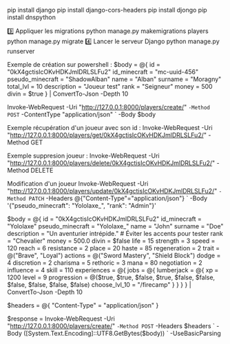 pip install django
pip install django-cors-headers
pip install djongo
pip install dnspython

3️⃣ Appliquer les migrations
python manage.py makemigrations players
python manage.py migrate
4️⃣ Lancer le serveur Django
python manage.py runserver


Exemple de création sur powershell : 
$body = @{
    id = "0kX4gctisIcOKvHDKJmlDRLSLFu2"
    id_minecraft = "mc-uuid-456"
    pseudo_minecraft = "ShadowAlban"
    name = "Alban"
    surname = "Moragny"
    total_lvl = 10
    description = "Joueur test"
    rank = "Seigneur"
    money = 500
    divin = $true
} | ConvertTo-Json -Depth 10

Invoke-WebRequest -Uri "http://127.0.0.1:8000/players/create/" `
                  -Method POST `
                  -ContentType "application/json" `
                  -Body $body


Exemple récupération d'un joueur avec son id : 
Invoke-WebRequest -Uri "http://127.0.0.1:8000/players/get/0kX4gctisIcOKvHDKJmlDRLSLFu2/" -Method GET


Exemple suppresion joueur : 
Invoke-WebRequest -Uri "http://127.0.0.1:8000/players/delete/0kX4gctisIcOKvHDKJmlDRLSLFu2/" -Method DELETE

Modification d'un joueur
Invoke-WebRequest -Uri "http://127.0.0.1:8000/players/update/0kX4gctisIcOKvHDKJmlDRLSLFu2/" `
    -Method PATCH `
    -Headers @{"Content-Type"="application/json"} `
    -Body '{"pseudo_minecraft": "Yololaxe_", "rank": "Admin"}'



$body = @{
    id = "0kX4gctisIcOKvHDKJmlDRLSLFu2"
    id_minecraft = "Yololaxe"
    pseudo_minecraft = "Yololaxe_"
    name = "John"
    surname = "Doe"
    description = "Un aventurier intrépide."  # Éviter les accents pour tester
    rank = "Chevalier"
    money = 500.0
    divin = $false
    life = 15
    strength = 3
    speed = 120
    reach = 6
    resistance = 2
    place = 20
    haste = 85
    regeneration = 2
    trait = @("Brave", "Loyal")
    actions = @("Sword Mastery", "Shield Block")
    dodge = 4
    discretion = 2
    charisma = 5
    rethoric = 3
    mana = 80
    negotiation = 2
    influence = 4
    skill = 110
    experiences = @{
        jobs = @{
            lumberjack = @{
                xp = 1200
                level = 9
                progression = @($true, $true, $false, $true, $false, $false, $false, $false, $false, $false)
                choose_lvl_10 = "/firecamp"
            }
        }
    }
} | ConvertTo-Json -Depth 10

$headers = @{
    "Content-Type" = "application/json"
}

$response = Invoke-WebRequest -Uri "http://127.0.0.1:8000/players/create/" `
    -Method POST `
    -Headers $headers `
    -Body ([System.Text.Encoding]::UTF8.GetBytes($body)) `
    -UseBasicParsing
